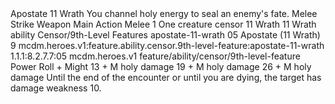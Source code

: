 <ability>
  <name>Apostate</name>
  <cost>11 Wrath</cost>
  <flavor>You channel holy energy to seal an enemy&apos;s fate.</flavor>
  <keywords>
    <keyword>Melee</keyword>
    <keyword>Strike</keyword>
    <keyword>Weapon</keyword>
  </keywords>
  <type>Main Action</type>
  <distance>Melee 1</distance>
  <target>One creature</target>
  <metadata>
    <class>censor</class>
    <cost>11 Wrath</cost>
    <cost_amount>11</cost_amount>
    <cost_resource>Wrath</cost_resource>
    <feature_type>ability</feature_type>
    <file_dpath>Censor/9th-Level Features</file_dpath>
    <item_id>apostate-11-wrath</item_id>
    <item_index>05</item_index>
    <item_name>Apostate (11 Wrath)</item_name>
    <level>9</level>
    <scc>mcdm.heroes.v1:feature.ability.censor.9th-level-feature:apostate-11-wrath</scc>
    <scdc>1.1.1:8.2.7.7:05</scdc>
    <source>mcdm.heroes.v1</source>
    <type>feature/ability/censor/9th-level-feature</type>
  </metadata>
  <effects>
    <effect type="roll">
      <roll>Power Roll + Might</roll>
      <t1>13 + M holy damage</t1>
      <t2>19 + M holy damage</t2>
      <t3>26 + M holy damage</t3>
    </effect>
    <effect type="mundane">Until the end of the encounter or until you are dying, the target has damage weakness 10.</effect>
  </effects>
</ability>
